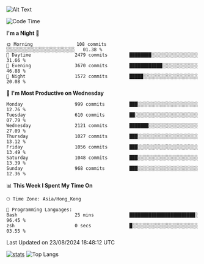 ![Alt Text](https://media.tenor.com/3Gehha8RO-sAAAAC/goose-dance.gif)

<!--START_SECTION:waka-->
![Code Time](http://img.shields.io/badge/Code%20Time-289%20hrs%2055%20mins-blue)

**I'm a Night 🦉** 

```text
🌞 Morning                108 commits         ░░░░░░░░░░░░░░░░░░░░░░░░░   01.38 % 
🌆 Daytime                2479 commits        ████████░░░░░░░░░░░░░░░░░   31.66 % 
🌃 Evening                3670 commits        ████████████░░░░░░░░░░░░░   46.88 % 
🌙 Night                  1572 commits        █████░░░░░░░░░░░░░░░░░░░░   20.08 % 
```
📅 **I'm Most Productive on Wednesday** 

```text
Monday                   999 commits         ███░░░░░░░░░░░░░░░░░░░░░░   12.76 % 
Tuesday                  610 commits         ██░░░░░░░░░░░░░░░░░░░░░░░   07.79 % 
Wednesday                2121 commits        ███████░░░░░░░░░░░░░░░░░░   27.09 % 
Thursday                 1027 commits        ███░░░░░░░░░░░░░░░░░░░░░░   13.12 % 
Friday                   1056 commits        ███░░░░░░░░░░░░░░░░░░░░░░   13.49 % 
Saturday                 1048 commits        ███░░░░░░░░░░░░░░░░░░░░░░   13.39 % 
Sunday                   968 commits         ███░░░░░░░░░░░░░░░░░░░░░░   12.36 % 
```


📊 **This Week I Spent My Time On** 

```text
🕑︎ Time Zone: Asia/Hong_Kong

💬 Programming Languages: 
Bash                     25 mins             ████████████████████████░   96.45 % 
zsh                      0 secs              █░░░░░░░░░░░░░░░░░░░░░░░░   03.55 % 
```


 Last Updated on 23/08/2024 18:48:12 UTC
<!--END_SECTION:waka-->
[![stats](https://github-readme-stats-rose-phi.vercel.app/api?username=jxncted&count_private=true)](https://github.com/jxncted/github-readme-stats)
![Top Langs](https://github-readme-stats-rose-phi.vercel.app/api/top-langs/?username=jxncted\&layout=compact&hide=c,assembly,jupyter%20notebook)
